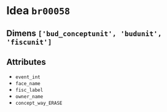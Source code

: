 # Idea `br00058`

## Dimens `['bud_conceptunit', 'budunit', 'fiscunit']`

## Attributes
- `event_int`
- `face_name`
- `fisc_label`
- `owner_name`
- `concept_way_ERASE`
